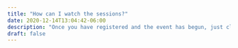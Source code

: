 ```yaml
---
title: "How can I watch the sessions?"
date: 2020-12-14T13:04:42-06:00
description: "Once you have registered and the event has begun, just click on the LIVE button that will show at the event homepage, share your email, and enjoy the conference!"
draft: false
---
```


